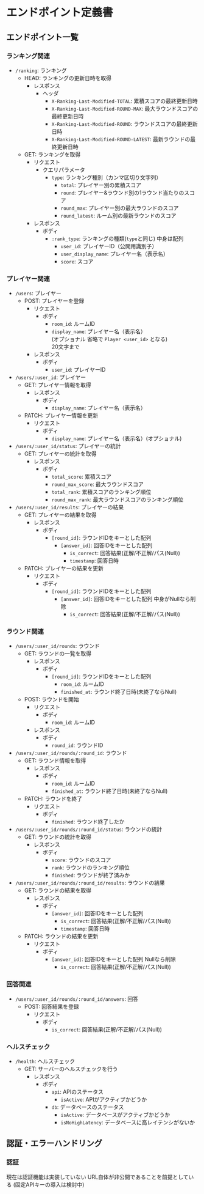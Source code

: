 # エンドポイント定義書

## エンドポイント一覧

### ランキング関連

- `/ranking`: ランキング
  - HEAD: ランキングの更新日時を取得
    - レスポンス
      - ヘッダ
        - `X-Ranking-Last-Modified-TOTAL`: 累積スコアの最終更新日時
        - `X-Ranking-Last-Modified-ROUND-MAX`: 最大ラウンドスコアの最終更新日時
        - `X-Ranking-Last-Modified-ROUND`: ラウンドスコアの最終更新日時
        - `X-Ranking-Last-Modified-ROUND-LATEST`: 最新ラウンドの最終更新日時
  - GET: ランキングを取得
    - リクエスト
      - クエリパラメータ
        - `type`: ランキング種別（カンマ区切り文字列）
          - `total`: プレイヤー別の累積スコア
          - `round`: プレイヤー&ラウンド別の1ラウンド当たりのスコア
          - `round_max`: プレイヤー別の最大ラウンドのスコア
          - `round_latest`: ルーム別の最新ラウンドのスコア
    - レスポンス
      - ボディ
        - `:rank_type`: ランキングの種類(`type`と同じ) 中身は配列
          - `user_id`: プレイヤーID（公開用識別子）
          - `user_display_name`: プレイヤー名（表示名）
          - `score`: スコア

### プレイヤー関連

- `/users`: プレイヤー
  - POST: プレイヤーを登録
    - リクエスト
      - ボディ
        - `room_id`: ルームID
        - `display_name`: プレイヤー名（表示名）  
          (オプショナル 省略で `Player <user_id>` となる)  
          20文字まで
    - レスポンス
      - ボディ
        - `user_id`: プレイヤーID
- `/users/:user_id`: プレイヤー
  - GET: プレイヤー情報を取得
    - レスポンス
      - ボディ
        - `display_name`: プレイヤー名（表示名）
  - PATCH: プレイヤー情報を更新
    - リクエスト
      - ボディ
        - `display_name`: プレイヤー名（表示名）(オプショナル)
- `/users/:user_id/status`: プレイヤーの統計
  - GET: プレイヤーの統計を取得
    - レスポンス
      - ボディ
        - `total_score`: 累積スコア
        - `round_max_score`: 最大ラウンドスコア
        - `total_rank`: 累積スコアのランキング順位
        - `round_max_rank`: 最大ラウンドスコアのランキング順位
- `/users/:user_id/results`: プレイヤーの結果
  - GET: プレイヤーの結果を取得
    - レスポンス
      - ボディ
        - `[round_id]`: ラウンドIDをキーとした配列
          - `[answer_id]`: 回答IDをキーとした配列
            - `is_correct`: 回答結果(正解/不正解/パス(Null))
            - `timestamp`: 回答日時
  - PATCH: プレイヤーの結果を更新
    - リクエスト
      - ボディ
        - `[round_id]`: ラウンドIDをキーとした配列
          - `[answer_id]`: 回答IDをキーとした配列 中身がNullなら削除
            - `is_correct`: 回答結果(正解/不正解/パス(Null))

### ラウンド関連

- `/users/:user_id/rounds`: ラウンド
  - GET: ラウンドの一覧を取得
    - レスポンス
      - ボディ
        - `[round_id]`: ラウンドIDをキーとした配列
          - `room_id`: ルームID
          - `finished_at`: ラウンド終了日時(未終了ならNull)
  - POST: ラウンドを開始
    - リクエスト
      - ボディ
        - `room_id`: ルームID
    - レスポンス
      - ボディ
        - `round_id`: ラウンドID
- `/users/:user_id/rounds/:round_id`: ラウンド
  - GET: ラウンド情報を取得
    - レスポンス
      - ボディ
        - `room_id`: ルームID
        - `finished_at`: ラウンド終了日時(未終了ならNull)
  - PATCH: ラウンドを終了
    - リクエスト
      - ボディ
        - `finished`: ラウンド終了したか
- `/users/:user_id/rounds/:round_id/status`: ラウンドの統計
  - GET: ラウンドの統計を取得
    - レスポンス
      - ボディ
        - `score`: ラウンドのスコア
        - `rank`: ラウンドのランキング順位
        - `finished`: ラウンドが終了済みか
- `/users/:user_id/rounds/:round_id/results`: ラウンドの結果
  - GET: ラウンドの結果を取得
    - レスポンス
      - ボディ
        - `[answer_id]`: 回答IDをキーとした配列
          - `is_correct`: 回答結果(正解/不正解/パス(Null))
          - `timestamp`: 回答日時
  - PATCH: ラウンドの結果を更新
    - リクエスト
      - ボディ
        - `[answer_id]`: 回答IDをキーとした配列 Nullなら削除
          - `is_correct`: 回答結果(正解/不正解/パス(Null))

### 回答関連

- `/users/:user_id/rounds/:round_id/answers`: 回答
  - POST: 回答結果を登録
    - リクエスト
      - ボディ
        - `is_correct`: 回答結果(正解/不正解/パス(Null))

### ヘルスチェック

- `/health`: ヘルスチェック
  - GET: サーバーのヘルスチェックを行う
    - レスポンス
      - ボディ
        - `api`: APIのステータス
          - `isActive`: APIがアクティブかどうか
        - `db`: データベースのステータス
          - `isActive`: データベースがアクティブかどうか
          - `isNoHighLatency`: データベースに高レイテンシがないか

## 認証・エラーハンドリング

### 認証

現在は認証機能は実装していない
URL自体が非公開であることを前提としている
(固定APIキーの導入は検討中)
